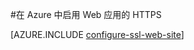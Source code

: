 <properties
	pageTitle="在 Azure 中启用 Web 应用的 HTTPS"
	description="了解如何为 Azure Web 应用启用 SSL。"
	services="app-service"
	documentationCenter=".net"
	authors="cephalin"
	manager="wpickett"
	editor="jimbe"
	tags="top-support-issue"/>

<tags
	ms.service="web-sites"
	ms.date="02/03/2016"
	wacn.date="01/21/2016"/>

#在 Azure 中启用 Web 应用的 HTTPS

[AZURE.INCLUDE [configure-ssl-web-site](../includes/configure-ssl-web-site.md)]

<!---HONumber=Mooncake_1207_2015-->
